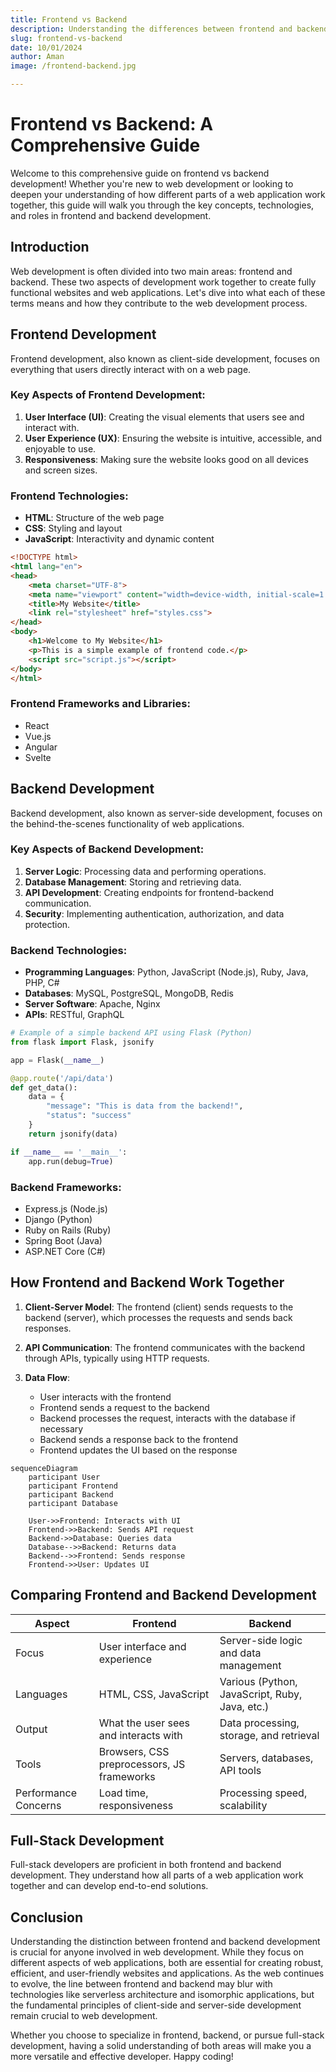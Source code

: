 ```yaml
---
title: Frontend vs Backend
description: Understanding the differences between frontend and backend development, their roles, and how they work together in web development
slug: frontend-vs-backend
date: 10/01/2024
author: Aman
image: /frontend-backend.jpg

---
```


# Frontend vs Backend: A Comprehensive Guide

Welcome to this comprehensive guide on frontend vs backend development! Whether you're new to web development or looking to deepen your understanding of how different parts of a web application work together, this guide will walk you through the key concepts, technologies, and roles in frontend and backend development.

## Introduction

Web development is often divided into two main areas: frontend and backend. These two aspects of development work together to create fully functional websites and web applications. Let's dive into what each of these terms means and how they contribute to the web development process.

## Frontend Development

Frontend development, also known as client-side development, focuses on everything that users directly interact with on a web page.

### Key Aspects of Frontend Development:

1. **User Interface (UI)**: Creating the visual elements that users see and interact with.
2. **User Experience (UX)**: Ensuring the website is intuitive, accessible, and enjoyable to use.
3. **Responsiveness**: Making sure the website looks good on all devices and screen sizes.

### Frontend Technologies:

- **HTML**: Structure of the web page
- **CSS**: Styling and layout
- **JavaScript**: Interactivity and dynamic content

```html
<!DOCTYPE html>
<html lang="en">
<head>
    <meta charset="UTF-8">
    <meta name="viewport" content="width=device-width, initial-scale=1.0">
    <title>My Website</title>
    <link rel="stylesheet" href="styles.css">
</head>
<body>
    <h1>Welcome to My Website</h1>
    <p>This is a simple example of frontend code.</p>
    <script src="script.js"></script>
</body>
</html>
```

### Frontend Frameworks and Libraries:

- React
- Vue.js
- Angular
- Svelte

## Backend Development

Backend development, also known as server-side development, focuses on the behind-the-scenes functionality of web applications.

### Key Aspects of Backend Development:

1. **Server Logic**: Processing data and performing operations.
2. **Database Management**: Storing and retrieving data.
3. **API Development**: Creating endpoints for frontend-backend communication.
4. **Security**: Implementing authentication, authorization, and data protection.

### Backend Technologies:

- **Programming Languages**: Python, JavaScript (Node.js), Ruby, Java, PHP, C#
- **Databases**: MySQL, PostgreSQL, MongoDB, Redis
- **Server Software**: Apache, Nginx
- **APIs**: RESTful, GraphQL

```python
# Example of a simple backend API using Flask (Python)
from flask import Flask, jsonify

app = Flask(__name__)

@app.route('/api/data')
def get_data():
    data = {
        "message": "This is data from the backend!",
        "status": "success"
    }
    return jsonify(data)

if __name__ == '__main__':
    app.run(debug=True)
```

### Backend Frameworks:

- Express.js (Node.js)
- Django (Python)
- Ruby on Rails (Ruby)
- Spring Boot (Java)
- ASP.NET Core (C#)

## How Frontend and Backend Work Together

1. **Client-Server Model**: The frontend (client) sends requests to the backend (server), which processes the requests and sends back responses.

2. **API Communication**: The frontend communicates with the backend through APIs, typically using HTTP requests.

3. **Data Flow**: 
   - User interacts with the frontend
   - Frontend sends a request to the backend
   - Backend processes the request, interacts with the database if necessary
   - Backend sends a response back to the frontend
   - Frontend updates the UI based on the response

```mermaid
sequenceDiagram
    participant User
    participant Frontend
    participant Backend
    participant Database

    User->>Frontend: Interacts with UI
    Frontend->>Backend: Sends API request
    Backend->>Database: Queries data
    Database-->>Backend: Returns data
    Backend-->>Frontend: Sends response
    Frontend->>User: Updates UI
```

## Comparing Frontend and Backend Development

| Aspect | Frontend | Backend |
|--------|----------|---------|
| Focus | User interface and experience | Server-side logic and data management |
| Languages | HTML, CSS, JavaScript | Various (Python, JavaScript, Ruby, Java, etc.) |
| Output | What the user sees and interacts with | Data processing, storage, and retrieval |
| Tools | Browsers, CSS preprocessors, JS frameworks | Servers, databases, API tools |
| Performance Concerns | Load time, responsiveness | Processing speed, scalability |

## Full-Stack Development

Full-stack developers are proficient in both frontend and backend development. They understand how all parts of a web application work together and can develop end-to-end solutions.

## Conclusion

Understanding the distinction between frontend and backend development is crucial for anyone involved in web development. While they focus on different aspects of web applications, both are essential for creating robust, efficient, and user-friendly websites and applications. As the web continues to evolve, the line between frontend and backend may blur with technologies like serverless architecture and isomorphic applications, but the fundamental principles of client-side and server-side development remain crucial to web development.

Whether you choose to specialize in frontend, backend, or pursue full-stack development, having a solid understanding of both areas will make you a more versatile and effective developer. Happy coding!